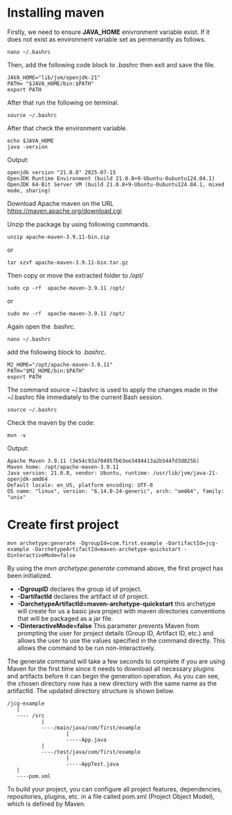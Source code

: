 # Installing maven

Firstly, we need to ensure **JAVA_HOME** enivronment variable exist. If it does not exist as environment variable set as permenantly as follows.  </p>

```{bash}
nano ~/.bashrc
```
Then, add the following code block to *.bashrc* then exit and save the file.</p>

``` {bash}
JAVA_HOME="lib/jvm/openjdk-21"
PATH= "$JAVA_HOME/bin:$PATH"
export PATH
```
After that run the following on terminal.
```{bash}
source ~/.bashrc
```
After that check the environment variable.</p>
```{bash}
echo $JAVA_HOME
java -version
```
Output: 
```
openjdk version "21.0.8" 2025-07-15
OpenJDK Runtime Environment (build 21.0.8+9-Ubuntu-0ubuntu124.04.1)
OpenJDK 64-Bit Server VM (build 21.0.8+9-Ubuntu-0ubuntu124.04.1, mixed mode, sharing)
```
Download Apache maven on the URL https://maven.apache.org/download.cgi </br>

Unzip the package by using following commands. </br>

```{bash}
unzip apache-maven-3.9.11-bin.zip
```

or

```{bash}
tar xzvf apache-maven-3.9.11-bin.tar.gz
```

Then copy or move the extracted folder to */opt/*

```{bash}
sudo cp -rf  apache-maven-3.9.11 /opt/
```

or 

```{bash}
sudo mv -rf  apache-maven-3.9.11 /opt/
```
Again open the .bashrc.
```{bash}
nano ~/.bashrc
```
add the following block to *.bashrc*.
```{bash}
M2_HOME="/opt/apache-maven-3.9.11"
PATH="$M2_HOME/bin:$PATH"
export PATH
```
The command source ~/.bashrc is used to apply the changes made in the ~/.bashrc file immediately to the current Bash session.
```{bash}
source ~/.bashrc
```

Check the maven by the code:
```{bash}
mvn -v
```
Output:
```
Apache Maven 3.9.11 (3e54c93a704957b63ee3494413a2b544fd3d825b)
Maven home: /opt/apache-maven-3.9.11
Java version: 21.0.8, vendor: Ubuntu, runtime: /usr/lib/jvm/java-21-openjdk-amd64
Default locale: en_US, platform encoding: UTF-8
OS name: "linux", version: "6.14.0-24-generic", arch: "amd64", family: "unix"
```

# Create first project

```{bash}
mvn archetype:generate -DgroupId=com.first.example -DartifactId=jcg-example -DarchetypeArtifactId=maven-archetype-quickstart -DinteractiveMode=false
```
By using the *mvn archetype:generate* command above, the first project has been initialized. </br>
-  **-DgroupID** declares the group id of project.
- **-DartifactId** declares the artifact id of project.
- **-DarchetypeArtifactId=maven-archetype-quickstart** this archetype will create for us a basic java project with maven directories conventions that will be packaged as a jar file.
- **-DinteractiveMode=false** This parameter prevents Maven from prompting the user for project details (Group ID, Artifact ID, etc.) and allows the user to use the values specified in the command directly. This allows the command to be run non-interactively.


The generate command will take a few seconds to complete if you are using Maven for the first time since it needs to download all necessary plugins and artifacts before it can begin the generation operation.
 As you can see, the chosen directory now has a new directory with the same name as the artifactId.  The updated directory structure is shown below.</br>

 ```
/jcg-example
    |
    ---- /src
            |
            ----/main/java/com/first/example
                    |
                    -----App.java
            |
            ----/test/java/com/first/example
                    |
                    -----AppTest.java
    |
    ----pom.xml
 ```

 To build your project, you can configure all project features, dependencies, repositories, plugins, etc. in a file called pom.xml (Project Object Model), which is defined by Maven.</p>